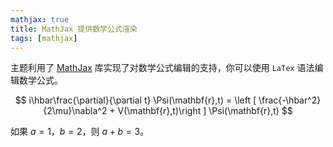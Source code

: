 ```yaml
---
mathjax: true
title: MathJax 提供数学公式渲染
tags: [mathjax]
---
```


主题利用了 [MathJax](https://www.mathjax.org/) 库实现了对数学公式编辑的支持，你可以使用 `LaTex` 语法编辑数学公式。

$$
i\hbar\frac{\partial}{\partial t} \Psi(\mathbf{r},t) = \left [ \frac{-\hbar^2}{2\mu}\nabla^2 + V(\mathbf{r},t)\right ] \Psi(\mathbf{r},t)
$$

如果 $a=1$，$b=2$，则 $a+b=3$。 